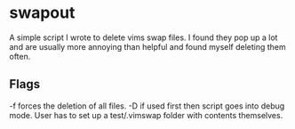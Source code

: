 # swapout

A simple script I wrote to delete vims swap files.  I found they pop up a lot and are usually
more annoying than helpful and found myself deleting them often.

## Flags
-f forces the deletion of all files.
-D if used first then script goes into debug mode.
    User has to set up a test/.vimswap folder with contents themselves.
